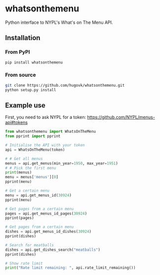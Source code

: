 # whatsonthemenu

Python interface to NYPL's What's on The Menu API.

## Installation

### From PyPI

```bash
pip install whatsonthemenu
```

### From source

```bash
git clone https://github.com/hugovk/whatsonthemenu.git
python setup.py install
```

## Example use

First, you need to ask NYPL for a token: https://github.com/NYPL/menus-api#tokens

```python
from whatsonthemenu import WhatsOnTheMenu
from pprint import pprint

# Initialise the API with your token
api = WhatsOnTheMenu(token)

# # Get all menus
menus = api.get_menus(min_year=1950, max_year=1951)
# # Pick the first menu
print(menus)
menu = menus['menus'][0]
pprint(menu)

# Get a certain menu
menu = api.get_menus_id(30924)
pprint(menu)

# Get pages from a certain menu
pages = api.get_menus_id_pages(30924)
pprint(pages)

# Get pages from a certain menu
dishes = api.get_menus_id_dishes(30924)
pprint(dishes)

# Search for meatballs
dishes = api.get_dishes_search("meatballs")
pprint(dishes)

# Show rate limit
print("Rate limit remaining: ", api.rate_limit_remaining())
```
